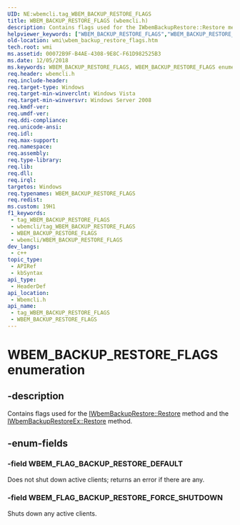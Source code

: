 ```yaml
---
UID: NE:wbemcli.tag_WBEM_BACKUP_RESTORE_FLAGS
title: WBEM_BACKUP_RESTORE_FLAGS (wbemcli.h)
description: Contains flags used for the IWbemBackupRestore::Restore method and the IWbemBackupRestoreEx::Restore method.
helpviewer_keywords: ["WBEM_BACKUP_RESTORE_FLAGS","WBEM_BACKUP_RESTORE_FLAGS enumeration [Windows Management Instrumentation]","WBEM_FLAG_BACKUP_RESTORE_DEFAULT","WBEM_FLAG_BACKUP_RESTORE_FORCE_SHUTDOWN","wbemcli/WBEM_BACKUP_RESTORE_FLAGS","wbemcli/WBEM_FLAG_BACKUP_RESTORE_DEFAULT","wbemcli/WBEM_FLAG_BACKUP_RESTORE_FORCE_SHUTDOWN","wmi.wbem_backup_restore_flags"]
old-location: wmi\wbem_backup_restore_flags.htm
tech.root: wmi
ms.assetid: 00072B9F-B4AE-4308-9E8C-F61D982525B3
ms.date: 12/05/2018
ms.keywords: WBEM_BACKUP_RESTORE_FLAGS, WBEM_BACKUP_RESTORE_FLAGS enumeration [Windows Management Instrumentation], WBEM_FLAG_BACKUP_RESTORE_DEFAULT, WBEM_FLAG_BACKUP_RESTORE_FORCE_SHUTDOWN, wbemcli/WBEM_BACKUP_RESTORE_FLAGS, wbemcli/WBEM_FLAG_BACKUP_RESTORE_DEFAULT, wbemcli/WBEM_FLAG_BACKUP_RESTORE_FORCE_SHUTDOWN, wmi.wbem_backup_restore_flags
req.header: wbemcli.h
req.include-header: 
req.target-type: Windows
req.target-min-winverclnt: Windows Vista
req.target-min-winversvr: Windows Server 2008
req.kmdf-ver: 
req.umdf-ver: 
req.ddi-compliance: 
req.unicode-ansi: 
req.idl: 
req.max-support: 
req.namespace: 
req.assembly: 
req.type-library: 
req.lib: 
req.dll: 
req.irql: 
targetos: Windows
req.typenames: WBEM_BACKUP_RESTORE_FLAGS
req.redist: 
ms.custom: 19H1
f1_keywords:
 - tag_WBEM_BACKUP_RESTORE_FLAGS
 - wbemcli/tag_WBEM_BACKUP_RESTORE_FLAGS
 - WBEM_BACKUP_RESTORE_FLAGS
 - wbemcli/WBEM_BACKUP_RESTORE_FLAGS
dev_langs:
 - c++
topic_type:
 - APIRef
 - kbSyntax
api_type:
 - HeaderDef
api_location:
 - Wbemcli.h
api_name:
 - tag_WBEM_BACKUP_RESTORE_FLAGS
 - WBEM_BACKUP_RESTORE_FLAGS
---
```


# WBEM_BACKUP_RESTORE_FLAGS enumeration


## -description

Contains flags used for the <a href="/windows/desktop/api/wbemcli/nf-wbemcli-iwbembackuprestore-restore">IWbemBackupRestore::Restore</a> method and the <a href="/previous-versions/windows/desktop/legacy/aa391421(v=vs.85)">IWbemBackupRestoreEx::Restore</a> method.

## -enum-fields

### -field WBEM_FLAG_BACKUP_RESTORE_DEFAULT

Does not shut down active clients; returns an error if there are any.

### -field WBEM_FLAG_BACKUP_RESTORE_FORCE_SHUTDOWN

Shuts down any active clients.

